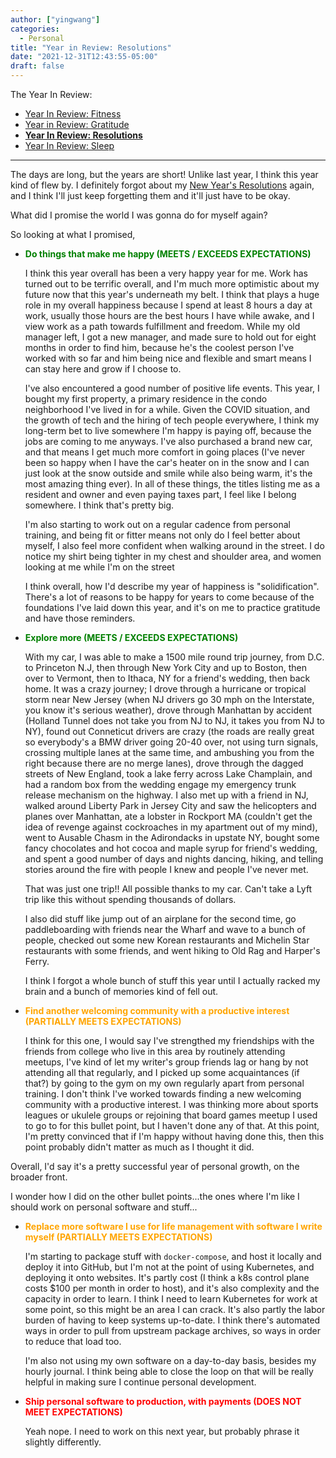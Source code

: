 ```yaml
---
author: ["yingwang"]
categories:
  - Personal
title: "Year in Review: Resolutions"
date: "2021-12-31T12:43:55-05:00"
draft: false
---
```


The Year In Review:

- [Year In Review: Fitness](/posts/2021/12/31/year_in_review_fitness)
- [Year in Review: Gratitude](/posts/2021/12/31/year_in_review_gratitude)
- [**Year In Review:
  Resolutions**](/posts/2021/12/31/year_in_review_resolutions)
- [Year In Review:
  Sleep](/posts/2021/12/31/year_in_review_sleep)

---

The days are long, but the years are short! Unlike last year, I think this year
kind of flew by. I definitely forgot about my [New Year's
Resolutions](/posts/2021/01/01/new_years_resolutions) again, and I think I'll
just keep forgetting them and it'll just have to be okay.

What did I promise the world I was gonna do for myself again?

So looking at what I promised,

- **<span style="color:green">Do things that make me happy (MEETS / EXCEEDS
  EXPECTATIONS)</span>**

  I think this year overall has been a very happy year for me. Work has turned
  out to be terrific overall, and I'm much more optimistic about my future now
  that this year's underneath my belt. I think that plays a huge role in my
  overall happiness because I spend at least 8 hours a day at work, usually
  those hours are the best hours I have while awake, and I view work as a path
  towards fulfillment and freedom. While my old manager left, I got a new
  manager, and made sure to hold out for eight months in order to find him,
  because he's the coolest person I've worked with so far and him being nice and
  flexible and smart means I can stay here and grow if I choose to.

  I've also encountered a good number of positive life events. This year, I
  bought my first property, a primary residence in the condo neighborhood I've
  lived in for a while. Given the COVID situation, and the growth of tech and
  the hiring of tech people everywhere, I think my long-term bet to live
  somewhere I'm happy is paying off, because the jobs are coming to me anyways.
  I've also purchased a brand new car, and that means I get much more comfort in
  going places (I've never been so happy when I have the car's heater on in the
  snow and I can just look at the snow outside and smile while also being warm,
  it's the most amazing thing ever). In all of these things, the titles listing
  me as a resident and owner and even paying taxes part, I feel like I belong
  somewhere. I think that's pretty big.

  I'm also starting to work out on a regular cadence from personal training, and
  being fit or fitter means not only do I feel better about myself, I also feel
  more confident when walking around in the street. I do notice my shirt being
  tighter in my chest and shoulder area, and women looking at me while I'm on
  the street

  I think overall, how I'd describe my year of happiness is "solidification".
  There's a lot of reasons to be happy for years to come because of the
  foundations I've laid down this year, and it's on me to practice gratitude and
  have those reminders.

- **<span style="color:green">Explore more (MEETS / EXCEEDS
  EXPECTATIONS)</span>**

  With my car, I was able to make a 1500 mile round trip journey, from D.C. to
  Princeton N.J, then through New York City and up to Boston, then over to
  Vermont, then to Ithaca, NY for a friend's wedding, then back home. It was a
  crazy journey; I drove through a hurricane or tropical storm near New Jersey
  (when NJ drivers go 30 mph on the Interstate, you know it's serious weather),
  drove through Manhattan by accident (Holland Tunnel does not take you from NJ
  to NJ, it takes you from NJ to NY), found out Conneticut drivers are crazy
  (the roads are really great so everybody's a BMW driver going 20-40 over, not
  using turn signals, crossing multiple lanes at the same time, and ambushing
  you from the right because there are no merge lanes), drove through the dagged
  streets of New England, took a lake ferry across Lake Champlain, and had a
  random box from the wedding engage my emergency trunk release mechanism on the
  highway. I also met up with a friend in NJ, walked around Liberty Park in
  Jersey City and saw the helicopters and planes over Manhattan, ate a lobster
  in Rockport MA (couldn't get the idea of revenge against cockroaches in my
  apartment out of my mind), went to Ausable Chasm in the Adirondacks in upstate
  NY, bought some fancy chocolates and hot cocoa and maple syrup for friend's
  wedding, and spent a good number of days and nights dancing, hiking, and
  telling stories around the fire with people I knew and people I've never met.

  That was just one trip!! All possible thanks to my car. Can't take a Lyft trip
  like this without spending thousands of dollars.

  I also did stuff like jump out of an airplane for the second time, go
  paddleboarding with friends near the Wharf and wave to a bunch of people,
  checked out some new Korean restaurants and Michelin Star restaurants with
  some friends, and went hiking to Old Rag and Harper's Ferry.

  I think I forgot a whole bunch of stuff this year until I actually racked my
  brain and a bunch of memories kind of fell out.

- **<span style="color:orange">Find another welcoming community with a productive
  interest (PARTIALLY MEETS EXPECTATIONS)</span>**

  I think for this one, I would say I've strengthed my friendships with the
  friends from college who live in this area by routinely attending meetups,
  I've kind of let my writer's group friends lag or hang by not attending all
  that regularly, and I picked up some acquaintances (if that?) by going to the
  gym on my own regularly apart from personal training. I don't think I've
  worked towards finding a new welcoming community with a productive interest. I
  was thinking more about sports leagues or ukulele groups or rejoining that
  board games meetup I used to go to for this bullet point, but I haven't done
  any of that. At this point, I'm pretty convinced that if I'm happy without
  having done this, then this point probably didn't matter as much as I thought
  it did.

Overall, I'd say it's a pretty successful year of personal growth, on the
broader front.

I wonder how I did on the other bullet points...the ones where I'm like I should
work on personal software and stuff...

- **<span style="color:orange">Replace more software I use for life management
  with software I write myself (PARTIALLY MEETS EXPECTATIONS)</span>**

  I'm starting to package stuff with `docker-compose`, and host it locally and
  deploy it into GitHub, but I'm not at the point of using Kubernetes, and
  deploying it onto websites. It's partly cost (I think a k8s control plane
  costs $100 per month in order to host), and it's also complexity and the
  capacity in order to learn. I think I need to learn Kubernetes for work at
  some point, so this might be an area I can crack. It's also partly the labor
  burden of having to keep systems up-to-date. I think there's automated ways in
  order to pull from upstream package archives, so ways in order to reduce that
  load too.

  I'm also not using my own software on a day-to-day basis, besides my hourly
  journal. I think being able to close the loop on that will be really helpful
  in making sure I continue personal development.

- **<span style="color:red">Ship personal software to production, with payments
  (DOES NOT MEET EXPECTATIONS)</span>**

  Yeah nope. I need to work on this next year, but probably phrase it slightly
  differently.
